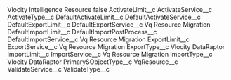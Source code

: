<?xml version="1.0" encoding="UTF-8"?>
<CustomMetadata xmlns="http://soap.sforce.com/2006/04/metadata" xmlns:xsi="http://www.w3.org/2001/XMLSchema-instance" xmlns:xsd="http://www.w3.org/2001/XMLSchema">
    <label>Vlocity Intelligence Resource</label>
    <protected>false</protected>
    <values>
        <field>ActivateLimit__c</field>
        <value xsi:nil="true"/>
    </values>
    <values>
        <field>ActivateService__c</field>
        <value xsi:nil="true"/>
    </values>
    <values>
        <field>ActivateType__c</field>
        <value xsi:nil="true"/>
    </values>
    <values>
        <field>DefaultActivateLimit__c</field>
        <value xsi:nil="true"/>
    </values>
    <values>
        <field>DefaultActivateService__c</field>
        <value xsi:nil="true"/>
    </values>
    <values>
        <field>DefaultExportLimit__c</field>
        <value xsi:nil="true"/>
    </values>
    <values>
        <field>DefaultExportService__c</field>
        <value xsi:type="xsd:string">Vq Resource Migration</value>
    </values>
    <values>
        <field>DefaultImportLimit__c</field>
        <value xsi:nil="true"/>
    </values>
    <values>
        <field>DefaultImportPostProcess__c</field>
        <value xsi:nil="true"/>
    </values>
    <values>
        <field>DefaultImportService__c</field>
        <value xsi:type="xsd:string">Vq Resource Migration</value>
    </values>
    <values>
        <field>ExportLimit__c</field>
        <value xsi:nil="true"/>
    </values>
    <values>
        <field>ExportService__c</field>
        <value xsi:type="xsd:string">Vq Resource Migration</value>
    </values>
    <values>
        <field>ExportType__c</field>
        <value xsi:type="xsd:string">Vlocity DataRaptor</value>
    </values>
    <values>
        <field>ImportLimit__c</field>
        <value xsi:nil="true"/>
    </values>
    <values>
        <field>ImportService__c</field>
        <value xsi:type="xsd:string">Vq Resource Migration</value>
    </values>
    <values>
        <field>ImportType__c</field>
        <value xsi:type="xsd:string">Vlocity DataRaptor</value>
    </values>
    <values>
        <field>PrimarySObjectType__c</field>
        <value xsi:type="xsd:string">VqResource__c</value>
    </values>
    <values>
        <field>ValidateService__c</field>
        <value xsi:nil="true"/>
    </values>
    <values>
        <field>ValidateType__c</field>
        <value xsi:nil="true"/>
    </values>
</CustomMetadata>
